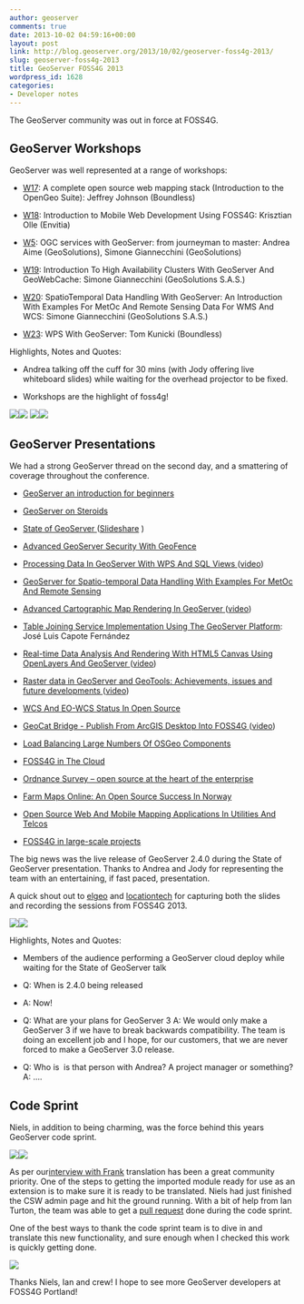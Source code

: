 ```yaml
---
author: geoserver
comments: true
date: 2013-10-02 04:59:16+00:00
layout: post
link: http://blog.geoserver.org/2013/10/02/geoserver-foss4g-2013/
slug: geoserver-foss4g-2013
title: GeoServer FOSS4G 2013
wordpress_id: 1628
categories:
- Developer notes
---
```


The GeoServer community was out in force at FOSS4G.


## GeoServer Workshops


GeoServer was well represented at a range of workshops:



	
  * [W17](http://2013.foss4g.org/conf/programme/workshops/13/): A complete open source web mapping stack (Introduction to the OpenGeo Suite): Jeffrey Johnson (Boundless)

	
  * [W18](http://2013.foss4g.org/conf/programme/workshops/15/): Introduction to Mobile Web Development Using FOSS4G: Krisztian Olle (Envitia)

	
  * [W5](http://2013.foss4g.org/conf/programme/workshops/2/): OGC services with GeoServer: from journeyman to master: Andrea Aime (GeoSolutions), Simone Giannecchini (GeoSolutions)

	
  * [W19](http://2013.foss4g.org/conf/programme/freeworkshops/1/): Introduction To High Availability Clusters With GeoServer And GeoWebCache: Simone Giannecchini (GeoSolutions S.A.S.)

	
  * [W20](http://2013.foss4g.org/conf/programme/freeworkshops/2/): SpatioTemporal Data Handling With GeoServer: An Introduction With Examples For MetOc And Remote Sensing Data For WMS And WCS: Simone Giannecchini (GeoSolutions S.A.S.)

	
  * [W23](http://2013.foss4g.org/conf/programme/freeworkshops/6/): WPS With GeoServer: Tom Kunicki (Boundless)


Highlights, Notes and Quotes:

	
  * Andrea talking off the cuff for 30 mins (with Jody offering live whiteboard slides) while waiting for the overhead projector to be fixed.

	
  * Workshops are the highlight of foss4g!


[![](/img/uploads/DSC01363-300x1991.jpg)](http://blog.geoserver.org/2013/10/02/geoserver-foss4g-2013/dsc01363/)[![](/img/uploads/DSC01360-300x1991.jpg)](http://blog.geoserver.org/2013/10/02/geoserver-foss4g-2013/dsc01360/)
[![](/img/uploads/DSC01364-300x1991.jpg)](http://blog.geoserver.org/2013/10/02/geoserver-foss4g-2013/dsc01364/)[![](/img/uploads/foss4g-workshops-300x2001.jpg)](http://blog.geoserver.org/2013/10/02/geoserver-foss4g-2013/foss4g-workshops/)


## GeoServer Presentations


We had a strong GeoServer thread on the second day, and a smattering of coverage throughout the conference.



	
  * [ GeoServer an introduction for beginners ](http://elogeo.nottingham.ac.uk/xmlui/handle/url/229)

	
  * [ GeoServer on Steroids](http://elogeo.nottingham.ac.uk/xmlui/handle/url/226)

	
  * [ State of GeoServer ](http://elogeo.nottingham.ac.uk/xmlui/handle/url/197)
([Slideshare](http://www.slideshare.net/jgarnett/state-of-geo-server-foss4g-2013-26387643) )

	
  * [ Advanced GeoServer Security  With GeoFence ](http://elogeo.nottingham.ac.uk/xmlui/handle/url/227)

	
  * [ Processing Data In GeoServer With WPS And SQL Views
](http://elogeo.nottingham.ac.uk/xmlui/handle/url/199)([video](http://www.youtube.com/watch?v=YuhtoHJ0NkI&list=PLWW0CjV-TafaBjkroiOxcQw8NdOQ_fhu2&index=49))

	
  * [ GeoServer for Spatio-temporal Data Handling  With Examples For MetOc And Remote Sensing](http://elogeo.nottingham.ac.uk/xmlui/handle/url/228)

	
  * [ Advanced Cartographic Map Rendering In GeoServer
](http://elogeo.nottingham.ac.uk/xmlui/handle/url/200)([video](http://www.youtube.com/watch?v=BwnrgxkTBnY&list=PLWW0CjV-TafaBjkroiOxcQw8NdOQ_fhu2&index=50))

	
  * [Table Joining Service Implementation Using The GeoServer Platform](http://2013.foss4g.org/conf/programme/presentations/155/): José Luis Capote Fernández

	
  * [Real-time Data Analysis And Rendering With HTML5 Canvas Using OpenLayers And GeoServer
](http://2013.foss4g.org/conf/programme/presentations/140/)([video](http://www.youtube.com/watch?v=15G53qJFKnc&list=PLWW0CjV-TafaBjkroiOxcQw8NdOQ_fhu2&index=12))

	
  * [ Raster data in GeoServer and GeoTools:  Achievements, issues and future developments
](http://elogeo.nottingham.ac.uk/xmlui/handle/url/225)([video](http://www.youtube.com/watch?v=M-rVdlkRCq4&list=PLWW0CjV-TafaBjkroiOxcQw8NdOQ_fhu2&index=3))

	
  * [ WCS And EO-WCS Status In Open Source ](http://elogeo.nottingham.ac.uk/xmlui/handle/url/208)

	
  * [ GeoCat Bridge - Publish From ArcGIS Desktop Into FOSS4G
](http://elogeo.nottingham.ac.uk/xmlui/handle/url/194)([video](http://www.youtube.com/watch?v=uEAchftdDVA&list=PLWW0CjV-TafaBjkroiOxcQw8NdOQ_fhu2&index=47))

	
  * [ Load Balancing Large Numbers Of OSGeo Components](http://elogeo.nottingham.ac.uk/xmlui/handle/url/218)

	
  * [FOSS4G in The Cloud](http://elogeo.nottingham.ac.uk/xmlui/handle/url/188)

	
  * [ Ordnance Survey – open source at the heart of the enterprise ](http://elogeo.nottingham.ac.uk/xmlui/handle/url/213)

	
  * [ Farm Maps Online: An Open Source Success In Norway](http://elogeo.nottingham.ac.uk/xmlui/handle/url/177)

	
  * [ Open Source Web And Mobile Mapping Applications In Utilities And Telcos ](http://elogeo.nottingham.ac.uk/xmlui/handle/url/215)

	
  * [ FOSS4G in large-scale projects](http://elogeo.nottingham.ac.uk/xmlui/handle/url/217)


The big news was the live release of GeoServer 2.4.0 during the State of GeoServer presentation. Thanks to Andrea and Jody for representing the team with an entertaining, if fast paced, presentation.

A quick shout out to [elgeo](http://elogeo.nottingham.ac.uk) and [locationtech](https://locationtech.org) for capturing both the slides and recording the sessions from FOSS4G 2013.

[![](/img/uploads/DSC01434-300x1991.jpg)](http://blog.geoserver.org/2013/10/02/geoserver-foss4g-2013/dsc01434/)[![](/img/uploads/DSC01439-300x1991.jpg)](http://blog.geoserver.org/2013/10/02/geoserver-foss4g-2013/dsc01439/)

Highlights, Notes and Quotes:



	
  * Members of the audience performing a GeoServer cloud deploy while waiting for the State of GeoServer talk

	
  * Q: When is 2.4.0 being released

	
  * A: Now!

	
  * Q: What are your plans for GeoServer 3
A: We would only make a GeoServer 3 if we have to break backwards compatibility. The team is doing an excellent job and I hope, for our customers, that we are never forced to make a GeoServer 3.0 release.

	
  * Q: Who is  is that person with Andrea? A project manager or something?
A: ....




## Code Sprint


Niels, in addition to being charming, was the force behind this years GeoServer code sprint.

[![](/img/uploads/DSC01616-300x1991.jpg)](http://blog.geoserver.org/2013/10/02/geoserver-foss4g-2013/dsc01616/)[![](/img/uploads/DSC01612-300x1991.jpg)](http://blog.geoserver.org/2013/10/02/geoserver-foss4g-2013/dsc01612/)

As per our[interview with Frank](http://blog.geoserver.org/2013/09/03/geoserver-translation-interview/) translation has been a great community priority. One of the steps to getting the imported module ready for use as an extension is to make sure it is ready to be translated. Niels had just finished the CSW admin page and hit the ground running. With a bit of help from Ian Turton, the team was able to get a [pull request](https://github.com/geoserver/geoserver/pull/339) done during the code sprint.

One of the best ways to thank the code sprint team is to dive in and translate this new functionality, and sure enough when I checked this work is quickly getting done.

[![](/img/uploads/importer_translation1.png)](http://blog.geoserver.org/2013/10/02/geoserver-foss4g-2013/importer_translation/)

Thanks Niels, Ian and crew! I hope to see more GeoServer developers at FOSS4G Portland!
